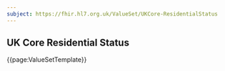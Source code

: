 ```yaml
---
subject: https://fhir.hl7.org.uk/ValueSet/UKCore-ResidentialStatus
---
```

## UK Core Residential Status

{{page:ValueSetTemplate}}